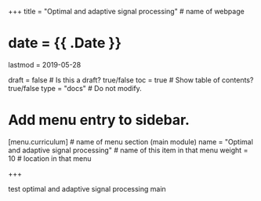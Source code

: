 +++
title = "Optimal and adaptive signal processing"         # name of webpage

# date = {{ .Date }}
lastmod = 2019-05-28

draft = false  # Is this a draft? true/false
toc = true  # Show table of contents? true/false
type = "docs"  # Do not modify.

# Add menu entry to sidebar.
[menu.curriculum]                       # name of menu section (main module)
  name = "Optimal and adaptive signal processing"        # name of this item in that menu
  weight = 10                           # location in that menu

+++

test optimal and adaptive signal processing main
